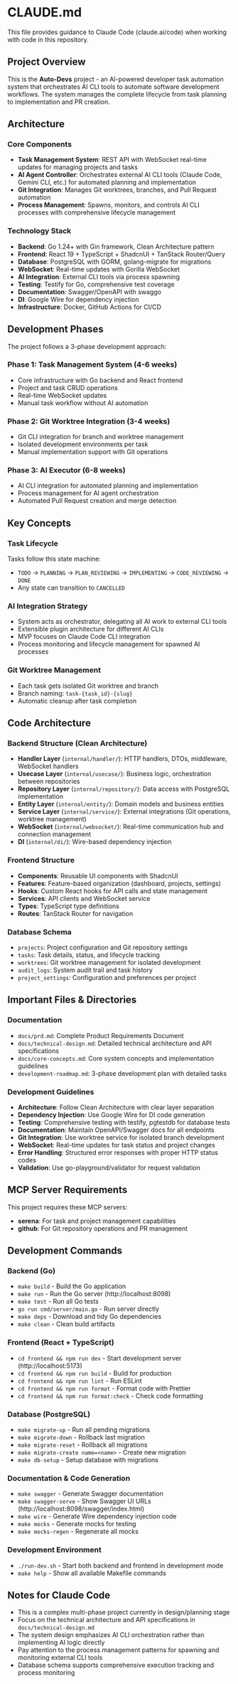 # CLAUDE.md

This file provides guidance to Claude Code (claude.ai/code) when working with code in this repository.

## Project Overview

This is the **Auto-Devs** project - an AI-powered developer task automation system that orchestrates AI CLI tools to automate software development workflows. The system manages the complete lifecycle from task planning to implementation and PR creation.

## Architecture

### Core Components

- **Task Management System**: REST API with WebSocket real-time updates for managing projects and tasks
- **AI Agent Controller**: Orchestrates external AI CLI tools (Claude Code, Gemini CLI, etc.) for automated planning and implementation
- **Git Integration**: Manages Git worktrees, branches, and Pull Request automation
- **Process Management**: Spawns, monitors, and controls AI CLI processes with comprehensive lifecycle management

### Technology Stack

- **Backend**: Go 1.24+ with Gin framework, Clean Architecture pattern
- **Frontend**: React 19 + TypeScript + ShadcnUI + TanStack Router/Query
- **Database**: PostgreSQL with GORM, golang-migrate for migrations
- **WebSocket**: Real-time updates with Gorilla WebSocket
- **AI Integration**: External CLI tools via process spawning
- **Testing**: Testify for Go, comprehensive test coverage
- **Documentation**: Swagger/OpenAPI with swaggo
- **DI**: Google Wire for dependency injection
- **Infrastructure**: Docker, GitHub Actions for CI/CD

## Development Phases

The project follows a 3-phase development approach:

### Phase 1: Task Management System (4-6 weeks)

- Core infrastructure with Go backend and React frontend
- Project and task CRUD operations
- Real-time WebSocket updates
- Manual task workflow without AI automation

### Phase 2: Git Worktree Integration (3-4 weeks)

- Git CLI integration for branch and worktree management
- Isolated development environments per task
- Manual implementation support with Git operations

### Phase 3: AI Executor (6-8 weeks)

- AI CLI integration for automated planning and implementation
- Process management for AI agent orchestration
- Automated Pull Request creation and merge detection

## Key Concepts

### Task Lifecycle

Tasks follow this state machine:

- `TODO` → `PLANNING` → `PLAN_REVIEWING` → `IMPLEMENTING` → `CODE_REVIEWING` → `DONE`
- Any state can transition to `CANCELLED`

### AI Integration Strategy

- System acts as orchestrator, delegating all AI work to external CLI tools
- Extensible plugin architecture for different AI CLIs
- MVP focuses on Claude Code CLI integration
- Process monitoring and lifecycle management for spawned AI processes

### Git Worktree Management

- Each task gets isolated Git worktree and branch
- Branch naming: `task-{task_id}-{slug}`
- Automatic cleanup after task completion

## Code Architecture

### Backend Structure (Clean Architecture)

- **Handler Layer** (`internal/handler/`): HTTP handlers, DTOs, middleware, WebSocket handlers
- **Usecase Layer** (`internal/usecase/`): Business logic, orchestration between repositories
- **Repository Layer** (`internal/repository/`): Data access with PostgreSQL implementation
- **Entity Layer** (`internal/entity/`): Domain models and business entities
- **Service Layer** (`internal/service/`): External integrations (Git operations, worktree management)
- **WebSocket** (`internal/websocket/`): Real-time communication hub and connection management
- **DI** (`internal/di/`): Wire-based dependency injection

### Frontend Structure

- **Components**: Reusable UI components with ShadcnUI
- **Features**: Feature-based organization (dashboard, projects, settings)
- **Hooks**: Custom React hooks for API calls and state management
- **Services**: API clients and WebSocket service
- **Types**: TypeScript type definitions
- **Routes**: TanStack Router for navigation

### Database Schema

- `projects`: Project configuration and Git repository settings
- `tasks`: Task details, status, and lifecycle tracking
- `worktrees`: Git worktree management for isolated development
- `audit_logs`: System audit trail and task history
- `project_settings`: Configuration and preferences per project

## Important Files & Directories

### Documentation

- `docs/prd.md`: Complete Product Requirements Document
- `docs/technical-design.md`: Detailed technical architecture and API specifications
- `docs/core-concepts.md`: Core system concepts and implementation guidelines
- `development-roadmap.md`: 3-phase development plan with detailed tasks

### Development Guidelines

- **Architecture**: Follow Clean Architecture with clear layer separation
- **Dependency Injection**: Use Google Wire for DI code generation
- **Testing**: Comprehensive testing with testify, pgtestdb for database tests
- **Documentation**: Maintain OpenAPI/Swagger docs for all endpoints
- **Git Integration**: Use worktree service for isolated branch development
- **WebSocket**: Real-time updates for task status and project changes
- **Error Handling**: Structured error responses with proper HTTP status codes
- **Validation**: Use go-playground/validator for request validation

## MCP Server Requirements

This project requires these MCP servers:

- **serena**: For task and project management capabilities
- **github**: For Git repository operations and PR management

## Development Commands

### Backend (Go)

- `make build` - Build the Go application
- `make run` - Run the Go server (http://localhost:8098)
- `make test` - Run all Go tests
- `go run cmd/server/main.go` - Run server directly
- `make deps` - Download and tidy Go dependencies
- `make clean` - Clean build artifacts

### Frontend (React + TypeScript)

- `cd frontend && npm run dev` - Start development server (http://localhost:5173)
- `cd frontend && npm run build` - Build for production
- `cd frontend && npm run lint` - Run ESLint
- `cd frontend && npm run format` - Format code with Prettier
- `cd frontend && npm run format:check` - Check code formatting

### Database (PostgreSQL)

- `make migrate-up` - Run all pending migrations
- `make migrate-down` - Rollback last migration
- `make migrate-reset` - Rollback all migrations
- `make migrate-create name=<name>` - Create new migration
- `make db-setup` - Setup database with migrations

### Documentation & Code Generation

- `make swagger` - Generate Swagger documentation
- `make swagger-serve` - Show Swagger UI URLs (http://localhost:8098/swagger/index.html)
- `make wire` - Generate Wire dependency injection code
- `make mocks` - Generate mocks for testing
- `make mocks-regen` - Regenerate all mocks

### Development Environment

- `./run-dev.sh` - Start both backend and frontend in development mode
- `make help` - Show all available Makefile commands

## Notes for Claude Code

- This is a complex multi-phase project currently in design/planning stage
- Focus on the technical architecture and API specifications in `docs/technical-design.md`
- The system design emphasizes AI CLI orchestration rather than implementing AI logic directly
- Pay attention to the process management patterns for spawning and monitoring external CLI tools
- Database schema supports comprehensive execution tracking and process monitoring
